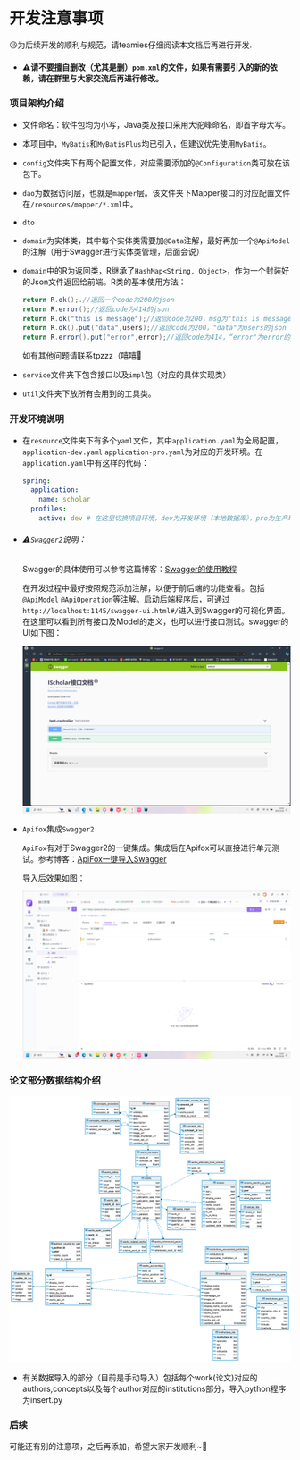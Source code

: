 # 开发注意事项

😘为后续开发的顺利与规范，请teamies仔细阅读本文档后再进行开发.

* #### ⚠️请不要擅自删改（尤其是删）`pom.xml`的文件，如果有需要引入的新的依赖，请在群里与大家交流后再进行修改。

### 项目架构介绍

* 文件命名：软件包均为小写，Java类及接口采用大驼峰命名，即首字母大写。

* 本项目中，`MyBatis`和`MyBatisPlus`均已引入，但建议优先使用`MyBatis`。

* `config`文件夹下有两个配置文件，对应需要添加的`@Configuration`类可放在该包下。

* `dao`为数据访问层，也就是`mapper`层。该文件夹下Mapper接口的对应配置文件在`/resources/mapper/*.xml`中。
* `dto`
* `domain`为实体类，其中每个实体类需要加`@Data`注解，最好再加一个`@ApiModel`的注解（用于Swagger进行实体类管理，后面会说）

* `domain`中的R为返回类，R继承了`HashMap<String, Object>`，作为一个封装好的Json文件返回给前端。R类的基本使用方法：

  ```Java
  return R.ok();.//返回一个code为200的json
  return R.error();//返回code为414的json
  return R.ok("this is message");//返回code为200，msg为"this is message"的json
  return R.ok().put("data",users);//返回code为200，"data"为users的json
  return R.error().put("error",error);//返回code为414，“error"为error的json
  ```

  如有其他问题请联系tpzzz（嘻嘻🥵

* `service`文件夹下包含接口以及`impl`包（对应的具体实现类）

* `util`文件夹下放所有会用到的工具类。

### 开发环境说明

* 在`resource`文件夹下有多个`yaml`文件，其中`application.yaml`为全局配置，`application-dev.yaml`  `application-pro.yaml`为对应的开发环境。在`application.yaml`中有这样的代码：

  ```yaml
  spring:
    application:
      name: scholar
    profiles:
      active: dev # 在这里切换项目环境，dev为开发环境（本地数据库），pro为生产环境（已连接服务器数据库）
  
  ```

* ###### ⚠️`Swagger2`说明：

  Swagger的具体使用可以参考这篇博客：[Swagger的使用教程](https://blog.csdn.net/xhmico/article/details/125353535)

  在开发过程中最好按照规范添加注解，以便于前后端的功能查看。包括`@ApiModel` `@ApiOperation`等注解。启动后端程序后，可通过`http://localhost:1145/swagger-ui.html#/`进入到Swagger的可视化界面。在这里可以看到所有接口及Model的定义，也可以进行接口测试。swagger的UI如下图：

  ![Swagger-UI](docs/swagger-ui.png)

* `Apifox`集成`Swagger2`

  `ApiFox`有对于Swagger2的一键集成。集成后在Apifox可以直接进行单元测试。参考博客：[ApiFox一键导入Swagger](https://blog.csdn.net/gdjnrc_com/article/details/125560570#:~:text=Apifox%E5%A6%82%E4%BD%95%E4%B8%80%E9%94%AE)

  导入后效果如图：

  ![Api-Fox](docs/Api-fox.png)

### 论文部分数据结构介绍
![img.png](论文数据库结构.png)

* 有关数据导入的部分（目前是手动导入）包括每个work(论文)对应的authors,concepts以及每个author对应的institutions部分，导入python程序为insert.py


### 后续




可能还有别的注意项，之后再添加，希望大家开发顺利~🤪
